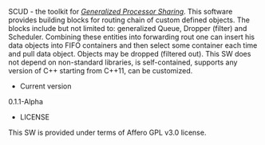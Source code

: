 SCUD - the toolkit for [_Generalized Processor Sharing_](https://en.wikipedia.org/wiki/Generalized_processor_sharing). 
This software provides building blocks for routing chain of custom defined objects. 
The blocks include but not limited to: generalized Queue, Dropper (filter) and Scheduler. 
Combining these entities into forwarding rout one can insert his data objects into FIFO containers and then select some container each time and pull data object. 
Objects may be dropped (filtered out). This SW does not depend on non-standard libraries, is self-contained, supports any version of C++ starting from C++11, can be customized.

* Current version

0.1.1-Alpha

* LICENSE

This SW is provided under terms of Affero GPL v3.0 license.
